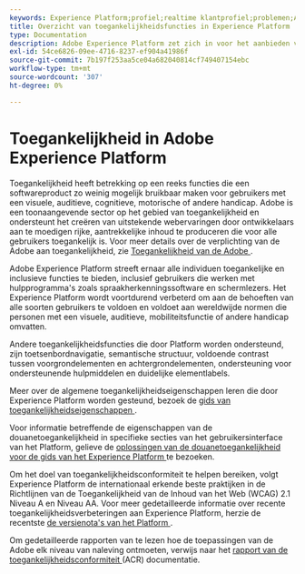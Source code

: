 ```yaml
---
keywords: Experience Platform;profiel;realtime klantprofiel;problemen;API;verenigd profiel;verenigd profiel;verenigd;profiel;rtcp;XDM-grafieken
title: Overzicht van toegankelijkheidsfuncties in Experience Platform
type: Documentation
description: Adobe Experience Platform zet zich in voor het aanbieden van toegankelijke en inclusieve functies aan alle individuen.
exl-id: 54ce6826-09ee-4716-8237-ef904a41986f
source-git-commit: 7b197f253aa5ce04a682040814cf749407154ebc
workflow-type: tm+mt
source-wordcount: '307'
ht-degree: 0%

---
```


# Toegankelijkheid in Adobe Experience Platform

Toegankelijkheid heeft betrekking op een reeks functies die een softwareproduct zo weinig mogelijk bruikbaar maken voor gebruikers met een visuele, auditieve, cognitieve, motorische of andere handicap. Adobe is een toonaangevende sector op het gebied van toegankelijkheid en ondersteunt het creëren van uitstekende webervaringen door ontwikkelaars aan te moedigen rijke, aantrekkelijke inhoud te produceren die voor alle gebruikers toegankelijk is. Voor meer details over de verplichting van de Adobe aan toegankelijkheid, zie [ Toegankelijkheid van de Adobe ](https://www.adobe.com/accessibility.html).

Adobe Experience Platform streeft ernaar alle individuen toegankelijke en inclusieve functies te bieden, inclusief gebruikers die werken met hulpprogramma&#39;s zoals spraakherkenningssoftware en schermlezers. Het Experience Platform wordt voortdurend verbeterd om aan de behoeften van alle soorten gebruikers te voldoen en voldoet aan wereldwijde normen die personen met een visuele, auditieve, mobiliteitsfunctie of andere handicap omvatten.

Andere toegankelijkheidsfuncties die door Platform worden ondersteund, zijn toetsenbordnavigatie, semantische structuur, voldoende contrast tussen voorgrondelementen en achtergrondelementen, ondersteuning voor ondersteunende hulpmiddelen en duidelijke elementlabels.

Meer over de algemene toegankelijkheidseigenschappen leren die door Experience Platform worden gesteund, bezoek de [ gids van toegankelijkheidseigenschappen ](features.md).

Voor informatie betreffende de eigenschappen van de douanetoegankelijkheid in specifieke secties van het gebruikersinterface van het Platform, gelieve de [ oplossingen van de douanetoegankelijkheid voor de gids van het Experience Platform ](custom.md) te bezoeken.

Om het doel van toegankelijkheidsconformiteit te helpen bereiken, volgt Experience Platform de internationaal erkende beste praktijken in de Richtlijnen van de Toegankelijkheid van de Inhoud van het Web (WCAG) 2.1 Niveau A en Niveau AA. Voor meer gedetailleerde informatie over recente toegankelijkheidsverbeteringen aan Experience Platform, herzie de recentste [ de versienota&#39;s van het Platform ](../release-notes/latest/latest.md).

Om gedetailleerde rapporten van te lezen hoe de toepassingen van de Adobe elk niveau van naleving ontmoeten, verwijs naar het [ rapport van de toegankelijkheidsconformiteit ](https://www.adobe.com/accessibility/compliance.html) (ACR) documentatie.
